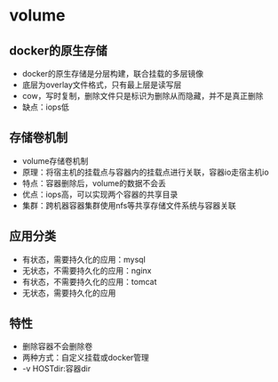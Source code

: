 # volume

## docker的原生存储

- docker的原生存储是分层构建，联合挂载的多层镜像
- 底层为overlay文件格式，只有最上层是读写层
- cow，写时复制，删除文件只是标识为删除从而隐藏，并不是真正删除
- 缺点：iops低

## 存储卷机制

- volume存储卷机制
- 原理：将宿主机的挂载点与容器内的挂载点进行关联，容器io走宿主机io
- 特点：容器删除后，volume的数据不会丢
- 优点：iops高，可以实现两个容器的共享目录
- 集群：跨机器容器集群使用nfs等共享存储文件系统与容器关联

## 应用分类

- 有状态，需要持久化的应用：mysql
- 无状态，不需要持久化的应用：nginx
- 有状态，不需要持久化的应用：tomcat
- 无状态，需要持久化的应用


## 特性

- 删除容器不会删除卷
- 两种方式：自定义挂载或docker管理
- -v HOSTdir:容器dir
